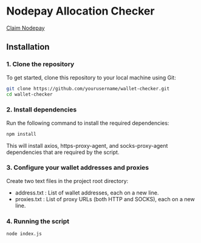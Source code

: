# Nodepay Allocation Checker

[Claim Nodepay](https://claim.nodefoundation.ai)

## Installation

### 1. Clone the repository

To get started, clone this repository to your local machine using Git:

```bash
git clone https://github.com/yourusername/wallet-checker.git
cd wallet-checker
```
### 2. Install dependencies

Run the following command to install the required dependencies:

```bash
npm install
```
This will install axios, https-proxy-agent, and socks-proxy-agent dependencies that are required by the script.

### 3. Configure your wallet addresses and proxies

Create two text files in the project root directory:

* address.txt : List of wallet addresses, each on a new line.
* proxies.txt : List of proxy URLs (both HTTP and SOCKS), each on a new line.

### 4. Running the script
```bash
node index.js
```

